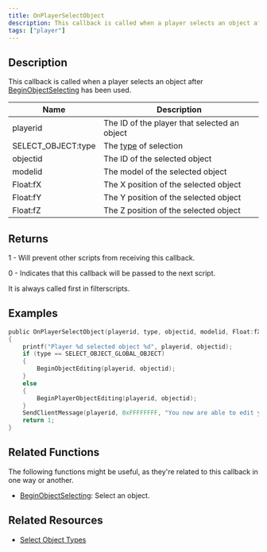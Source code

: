 ```yaml
---
title: OnPlayerSelectObject
description: This callback is called when a player selects an object after BeginObjectSelecting has been used.
tags: ["player"]
---
```


## Description

This callback is called when a player selects an object after [BeginObjectSelecting](../functions/BeginObjectSelecting) has been used.

| Name               | Description                                             |
|--------------------|---------------------------------------------------------|
| playerid           | The ID of the player that selected an object            |
| SELECT_OBJECT:type | The [type](../resources/selectobjecttypes) of selection |
| objectid           | The ID of the selected object                           |
| modelid            | The model of the selected object                        |
| Float:fX           | The X position of the selected object                   |
| Float:fY           | The Y position of the selected object                   |
| Float:fZ           | The Z position of the selected object                   |

## Returns

1 - Will prevent other scripts from receiving this callback.

0 - Indicates that this callback will be passed to the next script.

It is always called first in filterscripts.

## Examples

```c
public OnPlayerSelectObject(playerid, type, objectid, modelid, Float:fX, Float:fY, Float:fZ)
{
    printf("Player %d selected object %d", playerid, objectid);
    if (type == SELECT_OBJECT_GLOBAL_OBJECT)
    {
        BeginObjectEditing(playerid, objectid);
    }
    else
    {
        BeginPlayerObjectEditing(playerid, objectid);
    }
    SendClientMessage(playerid, 0xFFFFFFFF, "You now are able to edit your object!");
    return 1;
}
```

## Related Functions

The following functions might be useful, as they're related to this callback in one way or another. 

- [BeginObjectSelecting](../functions/BeginObjectSelecting): Select an object.

## Related Resources

- [Select Object Types](../resources/selectobjecttypes)
